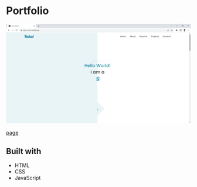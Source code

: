 # Portfolio

![Portfolio](https://github.com/dasurahul/portfolio/blob/128039cebb0fa116eb6890903996d33c9f5019e7/images/portfolio.png)

[page](https://dasu-rahul.netlify.app)

## Built with

- HTML
- CSS
- JavaScript
